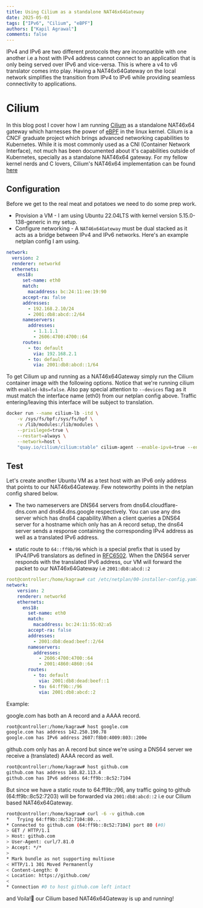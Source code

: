 ```yaml
---
title: Using Cilium as a standalone NAT46x64Gateway
date: 2025-05-01
tags: ["IPv6", "Cilium", "eBPF"]
authors: ["Kapil Agrawal"]
comments: false
---
```


IPv4 and IPv6 are two different protocols they are incompatible with one another i.e a host with IPv4 address cannot connect to an application that is only being served over IPv6 and vice-versa. This is where a v4 to v6 translator comes into play. Having a NAT46x64Gateway on the local network simplifies the transition from IPv4 to IPv6 while providing seamless connectivity to applications.

# Cilium

In this blog post I cover how I am running [Cilium](https://cilium.io) as a standalone NAT46x64 gateway which harnesses the power of [eBPF](https://docs.ebpf.io) in the linux kernel. Cilium is a CNCF graduate project which brings advanced networking capabilities to Kubernetes. While it is most commonly used as a CNI (Container Network Interface), not much has been documented about it's capabilities outside of Kubernetes, specially as a standalone NAT46x64 gateway. For my fellow kernel nerds and C lovers, Cilium's NAT46x64 implementation can be found [here](https://github.com/cilium/cilium/blob/main/bpf/lib/nat_46x64.h)

## Configuration

Before we get to the real meat and potatoes we need to do some prep work.

- Provision a VM - I am using Ubuntu 22.04LTS with kernel version 5.15.0-138-generic in my setup.
- Configure networking - A `NAT46x64Gateway` must be dual stacked as it acts as a bridge between IPv4 and IPv6 networks. Here's an example netplan config I am using.

```yaml
network:
  version: 2
  renderer: networkd
  ethernets:
    ens18:
      set-name: eth0
      match:
        macaddress: bc:24:11:ee:19:90
      accept-ra: false
      addresses:
        - 192.168.2.10/24
        - 2001:db8:abcd::2/64
      nameservers:
        addresses:
          - 1.1.1.1
          - 2606:4700:4700::64
      routes:
        - to: default
          via: 192.168.2.1
        - to: default
          via: 2001:db8:abcd::1/64
```

To get Cilium up and running as a NAT46x64Gateway simply run the Cilium container image with the following options. Notice that we're running cilium with `enabled-k8s=false`. Also pay special attention to `--devices` flag as it must match the interface name (eth0) from our netplan config above. Traffic entering/leaving this interface will be subject to translation.

```sh
docker run --name cilium-lb -itd \
	-v /sys/fs/bpf:/sys/fs/bpf \
	-v /lib/modules:/lib/modules \
	--privileged=true \
	--restart=always \
	--network=host \
	"quay.io/cilium/cilium:stable" cilium-agent --enable-ipv4=true --enable-ipv6=true --devices=eth0 --datapath-mode=lb-only --enable-k8s=false --bpf-lb-mode=snat --enable-nat46x64-gateway=true
```

## Test

Let's create another Ubuntu VM as a test host with an IPv6 only address that points to our NAT46x64Gateway. Few noteworthy points in the netplan config shared below.

- The two nameservers are DNS64 servers from dns64.cloudflare-dns.com and dns64.dns.google respectively. You can use any dns server which has dns64 capability.When a client queries a DNS64 server for a hostname which only has an A record setup, the dns64 server sends a response containing the corresponding IPv4 address as well as a translated IPv6 address.

- static route to `64::ff9b/96` which is a special prefix that is used by IPv4/IPv6 translators as defined in [RFC6502](https://datatracker.ietf.org/doc/html/rfc6052). When the DNS64 server responds with the translated IPv6 address, our VM will forward the packet to our NAT46x64Gateway i.e `2001:db8:abcd::2`

```yaml
root@controller:/home/kagraw# cat /etc/netplan/00-installer-config.yaml
network:
    version: 2
    renderer: networkd
    ethernets:
      ens18:
        set-name: eth0
        match:
          macaddress: bc:24:11:55:02:a5
        accept-ra: false
        addresses:
          - 2001:db8:dead:beef::2/64
        nameservers:
          addresses:
            - 2606:4700:4700::64
            - 2001:4860:4860::64
        routes:
          - to: default
            via: 2001:db8:dead:beef::1
          - to: 64:ff9b::/96
            via: 2001:db8:abcd::2
```

Example:

google.com has both an A record and a AAAA record.

```sh
root@controller:/home/kagraw# host google.com
google.com has address 142.250.190.78
google.com has IPv6 address 2607:f8b0:4009:803::200e
```

github.com only has an A record but since we're using a DNS64 server we receive a (translated) AAAA record as well.

```sh
root@controller:/home/kagraw# host github.com
github.com has address 140.82.113.4
github.com has IPv6 address 64:ff9b::8c52:7104
```

But since we have a static route to 64:ff9b::/96, any traffic going to github (64:ff9b::8c52:7203) will be forwarded via `2001:db8:abcd::2` i.e our Cilium based NAT46x64Gateway.

```sh
root@controller:/home/kagraw# curl -6 -v github.com
*   Trying 64:ff9b::8c52:7104:80...
* Connected to github.com (64:ff9b::8c52:7104) port 80 (#0)
> GET / HTTP/1.1
> Host: github.com
> User-Agent: curl/7.81.0
> Accept: */*
>
* Mark bundle as not supporting multiuse
< HTTP/1.1 301 Moved Permanently
< Content-Length: 0
< Location: https://github.com/
<
* Connection #0 to host github.com left intact
```

and Voila!🍾 our Cilium based NAT46x64Gateway is up and running!
